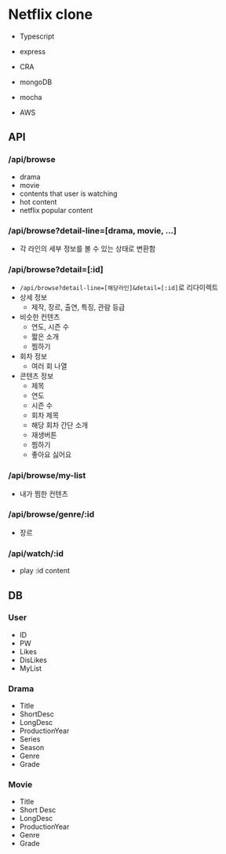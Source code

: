 # Netflix clone

- Typescript
- express
- CRA
- mongoDB
- mocha

- AWS

## API

### /api/browse

- drama
- movie
- contents that user is watching
- hot content
- netflix popular content

### /api/browse?detail-line=[drama, movie, ...]

- 각 라인의 세부 정보를 볼 수 있는 상태로 변환함

### /api/browse?detail=[:id]

- `/api/browse?detail-line=[해당라인]&detail=[:id]`로 리다이렉트
- 상세 정보
  - 제작, 장르, 출연, 특징, 관람 등급
- 비슷한 컨텐츠
  - 연도, 시즌 수
  - 짧은 소개
  - 찜하기
- 회차 정보
  - 여러 회 나열
- 콘텐츠 정보
  - 제목
  - 연도
  - 시즌 수
  - 회차 제목
  - 해당 회차 간단 소개
  - 재생버튼
  - 찜하기
  - 좋아요 싫어요

### /api/browse/my-list

- 내가 찜한 컨텐츠

### /api/browse/genre/:id

- 장르

### /api/watch/:id

- play :id content

## DB

### User

- ID
- PW
- Likes
- DisLikes
- MyList

### Drama

- Title
- ShortDesc
- LongDesc
- ProductionYear
- Series
- Season
- Genre
- Grade

### Movie

- Title
- Short Desc
- LongDesc
- ProductionYear
- Genre
- Grade

